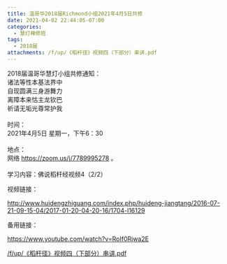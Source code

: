 ```yaml
---
title: 温哥华2018届Richmond小组2021年4月5日共修
date: 2021-04-02 22:44:05-07:00
categories:
  - 慧灯禅修班
tags:
  - 2018届
attachments: /f/up/《稻杆径》视频四（下部分）串讲.pdf
---
```

2018届温哥华慧灯小组共修通知：\
诸法等性本基法界中\
自现圆满三身游舞力\
离障本来怙主龙钦巴\
祈请无垢光尊常护我\
\
时间：\
2021年4月5日 星期一，下午6：30\
\
地点：\
网络 <https://zoom.us/j/7789995278> 。\
\
学习内容：佛说稻秆经视频4（2/2）

视频链接：

<http://www.huidengzhiguang.com/index.php/huideng-jiangtang/2016-07-21-09-15-04/2017-01-20-04-20-16/1704-l16129>

备用链接：

<https://www.youtube.com/watch?v=RoIf0Rjwa2E>

[/f/up/《稻杆径》视频四（下部分）串讲.pdf](/f/up/《稻杆径》视频四（下部分）串讲.pdf)